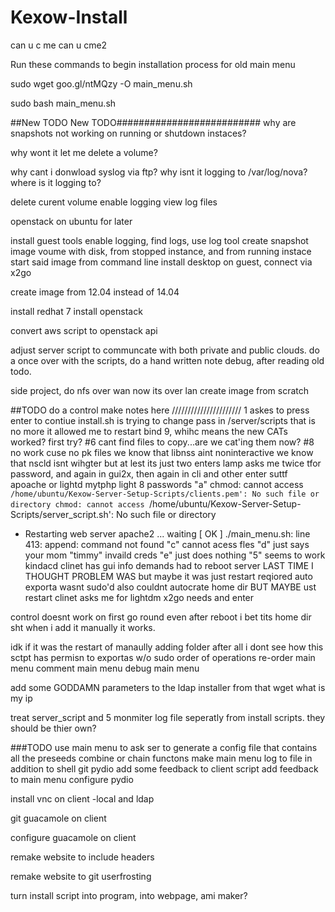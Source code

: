 
Kexow-Install
=============
can u c me
can u cme2

Run these commands to begin installation process for old main menu



sudo wget goo.gl/ntMQzy -O main_menu.sh

sudo bash main_menu.sh



##New TODO New TODO##########################
why are snapshots not working on running or shutdown instaces? 

why wont it let me delete a volume?

why cant i donwload syslog via ftp?
why isnt it logging to /var/log/nova?
where is it logging to?

delete curent volume
enable logging
view log files

openstack on ubuntu for later


install guest tools
enable logging, find logs, use log tool
create snapshot image voume with disk, from stopped instance, and from running instace
start said image from command line
install desktop on guest, connect via x2go

create image from 12.04 instead of 14.04


install redhat 7
install openstack

convert aws script to openstack api

adjust server script to communcate with both private and public clouds.
do a once over with the scripts, do a hand written note debug, after reading old todo.


side project, do nfs over wan now its over lan
create image from scratch


##TODO
do a control make notes here
//////////////////////
1 askes to press enter to contiue
install.sh is trying to change pass in /server/scripts that is no more
it allowed me to restart bind 9, whihc means the new CATs worked? first try?
#6 cant find files to copy...are we cat'ing them now?
#8 no work cuse no pk files
we know that libnss aint noninteractive
we know that nscld isnt wihgter but at lest its just two enters
lamp asks me twice tfor password, and again in gui2x, then again in cli and other enter suttf
apoache or lightd mytphp light 8 passwords
"a"
chmod: cannot access `/home/ubuntu/Kexow-Server-Setup-Scripts/clients.pem': No such file or directory
chmod: cannot access `/home/ubuntu/Kexow-Server-Setup-Scripts/server_script.sh': No such file or directory
 * Restarting web server apache2                                                                                     ... waiting                                                                                                 [ OK ]
./main_menu.sh: line 413: append: command not found
"c" cannot acess fles
"d" just says your mom
"timmy" invaild creds
"e" just does nothing
"5" seems to work kindacd 
clinet has gui info demands
had to reboot server
LAST TIME I THOUGHT PROBLEM WAS but maybe it was just restart reqiored
auto exporta wasnt sudo'd 
also couldnt autocrate home dir
BUT MAYBE ust restart
clinet asks me for lightdm
x2go needs and enter

control doesnt work on first go round even after reboot i bet tits home dir sht
when i add it manually it works.









idk if it was the restart of manaully adding folder
after all  i dont see how this sctpt has permisn to exportas w/o sudo
order of operations
re-order main menu
comment main menu
debug main menu
 


add some GODDAMN parameters to the ldap installer from that wget what is my ip



treat server_script and 5 monmiter log file seperatly from install scripts. they should be thier own?

###TODO
use main menu to ask ser to generate a config file that contains all the preseeds
combine or chain functons
make main menu log to file in addition to shell
git pydio
add some feedback to client script
add feedback to main menu
configure pydio

install vnc on client -local and ldap

git guacamole on client

configure guacamole on client

remake website to include headers

remake website to git userfrosting

turn install script into program, into webpage, ami maker?



